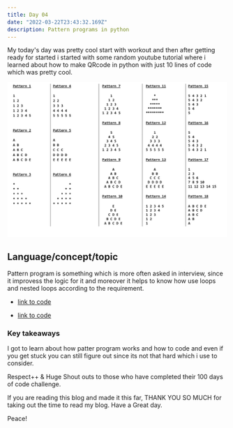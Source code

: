 ```yaml
---
title: Day 04
date: "2022-03-22T23:43:32.169Z"
description: Pattern programs in python
---
```


My today's day was pretty cool start with workout and then after getting ready for started i started with some random youtube tutorial where i learned about how to make QRcode in python with just 10 lines of code which was pretty cool.

![coding](./Pattern.png)

## Language/concept/topic

Pattern program is something which is more often asked in interview, since it improvess the logic for it and moreover it helps to know how use loops and nested loops according to the requirement.

- [link to code](https://github.com/jay-2000/lip.py/tree/main/pattern)

- [link to code](https://github.com/jay-2000/lip.py/blob/main/qrcode.py)

### Key takeaways

I got to learn about how patter program works and how to code and even if you get stuck you can still figure out since its not that hard which i use to consider.




Respect++ & Huge Shout outs to those who have completed their 100 days of code challenge.

If you are reading this blog and made it this far, THANK YOU SO MUCH for taking out the time to read my blog. Have a Great day.

Peace!
